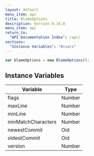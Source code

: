 ```yaml
---
layout: default
menu_item: api
title: BlameOptions
description: Version 0.14.0
menu_item: api
return_to:
  "API Documentation Index": /api/
sections:
  "Instance Variables": "#ivars"
---
```


```js
var blameOptions = new BlameOptions();
```

## <a name="ivars"></a>Instance Variables

| Variable | Type |
| --- | --- |
| <a name="flags"></a>flags | Number |
| <a name="maxLine"></a>maxLine | Number |
| <a name="minLine"></a>minLine | Number |
| <a name="minMatchCharacters"></a>minMatchCharacters | Number |
| <a name="newestCommit"></a>newestCommit | Oid |
| <a name="oldestCommit"></a>oldestCommit | Oid |
| <a name="version"></a>version | Number |

